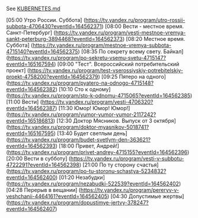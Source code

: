 See [KUBERNETES.md](https://tv.yandex.ru/program/utro-rossii-subbota-4706430?eventId=164562371)

[05:00 Утро России. Суббота]  (https://tv.yandex.ru/program/utro-rossii-subbota-4706430?eventId=164562371)
[08:00 Вести - местное время. Санкт-Петербург]  (https://tv.yandex.ru/program/vesti-mestnoe-vremya-sankt-peterburg-3894468?eventId=164562373)
[08:20 Местное время. Суббота]  (https://tv.yandex.ru/program/mestnoe-vremya-subbota-4715140?eventId=164562375)
[08:35 По секрету всему свету. Байкал]  (https://tv.yandex.ru/program/po-sekretu-vsemu-svetu-4715147?eventId=165167594)
[09:00 &quot;Тест&quot;. Всероссийский потребительский проект]  (https://tv.yandex.ru/program/test-vserossiyskiy-potrebitelskiy-proekt-4758200?eventId=164562379)
[09:25 Пятеро на одного]  (https://tv.yandex.ru/program/pyatero-na-odnogo-4715148?eventId=164562382)
[10:10 Сто к одному]  (https://tv.yandex.ru/program/sto-k-odnomu-4715065?eventId=164562385)
[11:00 Вести]  (https://tv.yandex.ru/program/vesti-4706320?eventId=164562387)
[11:30 Юмор! Юмор! Юмор!]  (https://tv.yandex.ru/program/yumor-yumor-yumor-2117242?eventId=165186813)
[12:30 Доктор Мясников. Выпуск от 3 октября]  (https://tv.yandex.ru/program/doktor-myasnikov-5018741?eventId=165167595)
[13:40 Будет светлым день]  (https://tv.yandex.ru/program/budet-svetlym-den-363621?eventId=164562393)
[18:00 Привет, Андрей!]  (https://tv.yandex.ru/program/privet-andrey-4715155?eventId=164562396)
[20:00 Вести в субботу]  (https://tv.yandex.ru/program/vesti-v-subbotu-4722291?eventId=164562398)
[21:00 По ту сторону счастья]  (https://tv.yandex.ru/program/po-tu-storonu-schastya-5234832?eventId=164562400)
[01:20 Незабудки]  (https://tv.yandex.ru/program/nezabudki-522539?eventId=164562402)
[04:28 Перерыв в вещании]  (https://tv.yandex.ru/program/pereryv-v-veshchanii-4464161?eventId=164562405)
[04:30 Допустимые жертвы]  (https://tv.yandex.ru/program/dopustimye-jertvy-378247?eventId=164562407)
